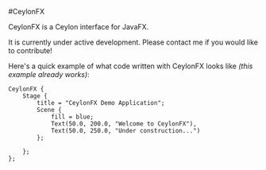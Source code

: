#CeylonFX

CeylonFX is a Ceylon interface for JavaFX.

It is currently under active development. Please contact me if you would like to contribute!

Here's a quick example of what code written with CeylonFX looks like *(this example already works)*:

```ceylon
CeylonFX {
	Stage {
		title = "CeylonFX Demo Application";
		Scene {
			fill = blue;
			Text(50.0, 200.0, "Welcome to CeylonFX"),
			Text(50.0, 250.0, "Under construction...")
		};
		
	};
};
```
